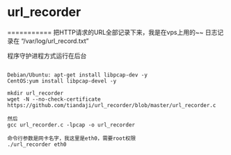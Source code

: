 # url_recorder
===========
把HTTP请求的URL全部记录下来，我是在vps上用的~~
日志记录在 “/var/log/url_record.txt”

程序守护进程方式运行在后台

<pre><code>
Debian/Ubuntu: apt-get install libpcap-dev -y
CentOS:yum install libpcap-devel -y

mkdir url_recorder
wget -N --no-check-certificate https://github.com/tiandaji/url_recorder/blob/master/url_recorder.c

然后
gcc url_recorder.c -lpcap -o url_recorder 

命令行参数是网卡名字，我这里是eth0，需要root权限
./url_recorder eth0
</code></pre>
